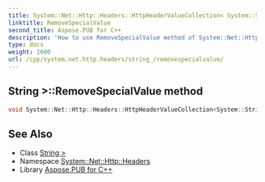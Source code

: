 ```yaml
---
title: System::Net::Http::Headers::HttpHeaderValueCollection< System::String >::RemoveSpecialValue method
linktitle: RemoveSpecialValue
second_title: Aspose.PUB for C++
description: 'How to use RemoveSpecialValue method of System::Net::Http::Headers::HttpHeaderValueCollection< System::String > class in C++.'
type: docs
weight: 1600
url: /cpp/system.net.http.headers/string_/removespecialvalue/
---
```

## String >::RemoveSpecialValue method




```cpp
void System::Net::Http::Headers::HttpHeaderValueCollection<System::String>::RemoveSpecialValue()
```

## See Also

* Class [String >](../)
* Namespace [System::Net::Http::Headers](../../)
* Library [Aspose.PUB for C++](../../../)
